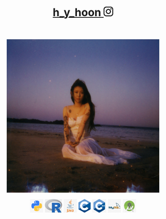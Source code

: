 <h1 align="center"><a href="https://www.instagram.com/h_y_hoon/" target="_blank">h_y_hoon&nbsp;<img src="assets/instagram.png" height="25px" /></h1>

<p align="center">
<br /><br />
<a href="https://www.youtube.com/watch?v=DNf6mIZz6Zo" target="_blank"><img align="center" src="assets/baek.jpg" width="400px" alt="paul" /></a>
<br /><br />
<code><img src="icons/python.png" height="35"></code>
  <code><img src="icons/R.png" height="35"></code>
<code><img src="icons/java.png" height="35"></code>
<code><img src="icons/Cc.png" height="35"></code>
<code><img src="icons/c++.png" height="35"></code>
<code><img src="icons/mysql.png" height="35"></code>
<code><img src="icons/android.png" height="35"></code>
</p>
